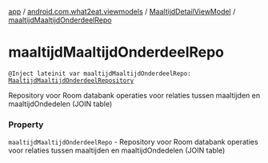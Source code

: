 [app](../../index.md) / [android.com.what2eat.viewmodels](../index.md) / [MaaltijdDetailViewModel](index.md) / [maaltijdMaaltijdOnderdeelRepo](./maaltijd-maaltijd-onderdeel-repo.md)

# maaltijdMaaltijdOnderdeelRepo

`@Inject lateinit var maaltijdMaaltijdOnderdeelRepo: `[`MaaltijdMaaltijdOnderdeelRepository`](../../android.com.what2eat.repositories/-maaltijd-maaltijd-onderdeel-repository/index.md)

Repository voor Room databank operaties voor relaties tussen maaltijden en maaltijdOndedelen (JOIN table)

### Property

`maaltijdMaaltijdOnderdeelRepo` - Repository voor Room databank operaties voor relaties tussen maaltijden en maaltijdOndedelen (JOIN table)